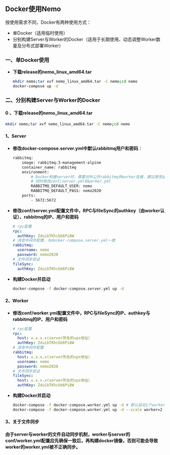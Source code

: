 ## Docker使用Nemo



按使用需求不同，Docker有两种使用方式：

- 单Docker（适用临时使用）
- 分别构建Server与Worker的Docker（适用于长期使用、动态调整Worker数量及分布式部署Worker）



### 一、单Docker使用 

- **下载release的nemo_linux_amd64.tar**

  ```bash
  mkdir nemo;tar xvf nemo_linux_amd64.tar -C nemo;cd nemo
  docker-compose up -d
  ```



### 二、分别构建Server与Worker的Docker

#### 0 、下载release的nemo_linux_amd64.tar

  ```bash
  mkdir nemo;tar xvf nemo_linux_amd64.tar -C nemo;cd nemo
  ```

#### 1、Server

- **修改docker-compose.server.yml中默认rabbitmq用户和密码**：

  ```dockerfile
  rabbitmq:
      image: rabbitmq:3-management-alpine
      container_name: rabbitmq
      environment:
          # Docker构建server时，需要对外公开rabbitmq供worker连接，建议更改此默认密码
          # 同时修改conf/server.yml和worker.yml
          RABBITMQ_DEFAULT_USER: nemo
          RABBITMQ_DEFAULT_PASS: nemo2020
      ports:
          - 5672:5672
  ```

- **修改conf/server.yml配置文件中，RPC与fileSync的authkey（由worker认证）、rabbitmq的IP、用户和密码**

  ```yaml
  # rpc配置
  rpc:
    authKey: ZduibTKhcbb6Pi8W
  # 消息中间件配置，与docker-compose.server.yml一致
  rabbitmq: 
    username: nemo
    password: nemo2020
  # 文件同步验证
  fileSync:
    authKey: ZduibTKhcbb6Pi8W
  ```
  


- **构建Docker并启动**

  ```bash
  docker-compose -f docker-compose.server.yml up -d
  ```

#### 2、Worker

- **修改conf/worker.yml配置文件中，RPC与fileSync的IP、authkey与rabbitmq的IP、用户和密码**

  ```yaml
  # rpc配置
  rpc:
    host: x.x.x.x(server所在的vps地址）
    authKey: ZduibTKhcbb6Pi8W
  # 消息中间件配置
  rabbitmq:
    host: x.x.x.x(server所在的vps地址）
    username: nemo
    password: nemo2020
  # 文件同步验证
  fileSync:
    host: x.x.x.x(server所在的vps地址）
    authKey: ZduibTKhcbb6Pi8W
  ```
  
- **构建Docker并启动**

  ```bash
  docker-compose -f docker-compose.worker.yml up -d # 默认启动1个worker
  docker-compose -f docker-compose.worker.yml up -d --scale worker=2  #启动指定个worker
  ```
#### 3、关于文件同步

#### 由于server与worker的文件自动同步机制，worker与server的conf/worker.yml配置应先确保一致后，再构建docker镜像，否则可能会导致worker的worker.yml被不正确同步。
